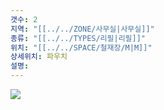 ```yaml
---
갯수: 2
지역: "[[../../ZONE/사무실|사무실]]"
종류: "[[../../TYPES/리필|리필]]"
위치: "[[../../SPACE/철재장/M|M]]"
상세위치: 파우치
설명:
---
```

![](http://192.168.50.22/images/240608_IMG_0198.jpg)
